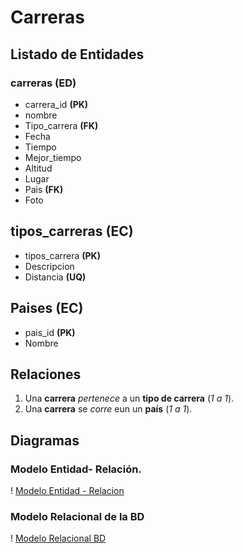 # Carreras

## Listado de Entidades

### carreras **(ED)**

- carrera_id **(PK)**
- nombre
- Tipo_carrera **(FK)**
- Fecha
- Tiempo
- Mejor_tiempo
- Altitud
- Lugar
- Pais **(FK)**
- Foto

## tipos_carreras **(EC)**

- tipos_carrera **(PK)**
- Descripcion
- Distancia **(UQ)**

## Paises **(EC)**

- pais_id **(PK)**
- Nombre 

## Relaciones

1. Una **carrera** _pertenece_ a un **tipo de carrera** (_1 a 1_).
1. Una **carrera** se  _corre_ eun un **país** (_1 a 1_).

## Diagramas

### Modelo Entidad- Relación.

! [Modelo Entidad - Relacion](./Modelo%20R-E.drawio.png)

### Modelo Relacional de la BD

! [Modelo Relacional BD](./CarrerasModeloRelacionalBD.drawio.png)